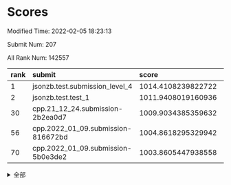 # Scores

Modified Time: 2022-02-05 18:23:13

Submit Num: 207

All Rank Num: 142557

| rank |               submit               |       score        |       sigma        | pk_num |
| :--- | :--------------------------------- | :----------------- | :----------------- | :----- |
| 1    | jsonzb.test.submission_level_4     | 1014.4108239822722 | 0.8288338295368067 | 2756   |
| 2    | jsonzb.test.test_1                 | 1011.9408019160936 | 0.7871856645818178 | 2760   |
| 30   | cpp.21_12_24.submission-2b2ea0d7   | 1009.9034385359632 | 0.7731363542541578 | 2751   |
| 56   | cpp.2022_01_09.submission-816672bd | 1004.8618295329942 | 0.7382313099845149 | 2758   |
| 70   | cpp.2022_01_09.submission-5b0e3de2 | 1003.8605447938558 | 0.7158685660576372 | 2755   |


<details>
<summary>全部</summary>

| rank |                 submit                 |       score        |       sigma        | pk_num |
| :--- | :------------------------------------- | :----------------- | :----------------- | :----- |
| 1    | jsonzb.test.submission_level_4         | 1014.4108239822722 | 0.8288338295368067 | 2756   |
| 2    | jsonzb.test.test_1                     | 1011.9408019160936 | 0.7871856645818178 | 2760   |
| 3    | gobigger.level_3.submission_level_3_43 | 1011.4876025126562 | 0.7639081956118499 | 2753   |
| 4    | gobigger.level_3.submission_level_3_0  | 1011.2711819917998 | 0.769434773294725  | 2761   |
| 5    | gobigger.level_3.submission_level_3_4  | 1011.1973479904094 | 0.7721641296270386 | 2757   |
| 6    | gobigger.level_3.submission_level_3_28 | 1011.1331577198251 | 0.7442012715234494 | 2751   |
| 7    | gobigger.level_3.submission_level_3_48 | 1011.0946830066508 | 0.7702835486341055 | 2755   |
| 8    | gobigger.level_3.submission_level_3_39 | 1011.0759823454796 | 0.7654220245891796 | 2754   |
| 9    | gobigger.level_3.submission_level_3_40 | 1011.0209918806429 | 0.7579624474149652 | 2750   |
| 10   | gobigger.level_3.submission_level_3_46 | 1011.0043730707114 | 0.7745862563078293 | 2754   |
| 11   | gobigger.level_3.submission_level_3_6  | 1010.9554729203567 | 0.748294532669426  | 2751   |
| 12   | gobigger.level_3.submission_level_3_2  | 1010.9298815493943 | 0.7841076014213142 | 2756   |
| 13   | gobigger.level_3.submission_level_3_5  | 1010.9257196085659 | 0.7747415581942099 | 2753   |
| 14   | gobigger.level_3.submission_level_3_21 | 1010.776463859159  | 0.7752448910696734 | 2750   |
| 15   | gobigger.level_3.submission_level_3_35 | 1010.6963319693815 | 0.7703689465563718 | 2757   |
| 16   | gobigger.level_3.submission_level_3_3  | 1010.6911907456612 | 0.7692336532631093 | 2750   |
| 17   | gobigger.level_3.submission_level_3_45 | 1010.5747044305117 | 0.7859300618270392 | 2752   |
| 18   | gobigger.level_3.submission_level_3_20 | 1010.5169689665057 | 0.7657954488500863 | 2758   |
| 19   | gobigger.level_3.submission_level_3_36 | 1010.4973884922592 | 0.7786941583000763 | 2758   |
| 20   | gobigger.level_3.submission_level_3_12 | 1010.4944468955082 | 0.7578928746367252 | 2755   |
| 21   | gobigger.level_3.submission_level_3_42 | 1010.4801890058658 | 0.7642748246183031 | 2752   |
| 22   | gobigger.level_3.submission_level_3_30 | 1010.3661360813086 | 0.7613978604625595 | 2753   |
| 23   | gobigger.level_3.submission_level_3_41 | 1010.2653175140915 | 0.7687662658635639 | 2757   |
| 24   | gobigger.level_3.submission_level_3_11 | 1010.2298160120379 | 0.7603802258201549 | 2751   |
| 25   | gobigger.level_3.submission_level_3_17 | 1010.153507080135  | 0.7600110583904957 | 2751   |
| 26   | gobigger.level_3.submission_level_3_44 | 1010.0514798787274 | 0.7854119370500077 | 2754   |
| 27   | gobigger.level_3.submission_level_3_49 | 1009.9469409777297 | 0.746183105331493  | 2757   |
| 28   | gobigger.level_3.submission_level_3_25 | 1009.9191992124057 | 0.7415472144952916 | 2757   |
| 29   | gobigger.level_3.submission_level_3_18 | 1009.9075384813659 | 0.7773325160530244 | 2755   |
| 30   | cpp.21_12_24.submission-2b2ea0d7       | 1009.9034385359632 | 0.7731363542541578 | 2751   |
| 31   | gobigger.level_3.submission_level_3_10 | 1009.8631441997153 | 0.7737349706355134 | 2753   |
| 32   | gobigger.level_3.submission_level_3_24 | 1009.8599539563138 | 0.7527857990348085 | 2759   |
| 33   | gobigger.level_3.submission_level_3_38 | 1009.7454246102092 | 0.7561506855082551 | 2749   |
| 34   | gobigger.level_3.submission_level_3_1  | 1009.7023643179922 | 0.7554063082794952 | 2754   |
| 35   | gobigger.level_3.submission_level_3_37 | 1009.6967369906723 | 0.7289238728669948 | 2749   |
| 36   | gobigger.level_3.submission_level_3_14 | 1009.68163070209   | 0.7741146114277906 | 2755   |
| 37   | gobigger.level_3.submission_level_3_8  | 1009.6040556361729 | 0.7615985433558654 | 2758   |
| 38   | gobigger.level_3.submission_level_3_13 | 1009.6032778612052 | 0.757683644338456  | 2751   |
| 39   | gobigger.level_3.submission_level_3_7  | 1009.5435264385001 | 0.7481059998540471 | 2750   |
| 40   | gobigger.level_3.submission_level_3_16 | 1009.52337555453   | 0.7487451129256366 | 2754   |
| 41   | gobigger.level_3.submission_level_3_29 | 1009.5118926248208 | 0.7525466918575742 | 2753   |
| 42   | gobigger.level_3.submission_level_3_23 | 1009.4222179585737 | 0.7865590924505417 | 2745   |
| 43   | gobigger.level_3.submission_level_3_47 | 1009.3264569982204 | 0.7417994678575792 | 2753   |
| 44   | gobigger.level_3.submission_level_3_22 | 1009.2498638570324 | 0.7650710538049671 | 2751   |
| 45   | gobigger.level_3.submission_level_3_27 | 1009.1888127776499 | 0.7438968145027585 | 2751   |
| 46   | gobigger.level_3.submission_level_3_9  | 1009.061891326616  | 0.7447122819273563 | 2754   |
| 47   | gobigger.level_3.submission_level_3_26 | 1008.9837450696749 | 0.7392673322570315 | 2753   |
| 48   | gobigger.level_3.submission_level_3_34 | 1008.7450112554924 | 0.761890234397132  | 2755   |
| 49   | gobigger.level_3.submission_level_3_31 | 1008.7243160557139 | 0.7563457598662154 | 2754   |
| 50   | gobigger.level_3.submission_level_3_19 | 1008.5652425558495 | 0.7512463693692145 | 2752   |
| 51   | gobigger.level_3.submission_level_3_15 | 1008.1889279487957 | 0.7367458753748705 | 2760   |
| 52   | gobigger.level_3.submission_level_3_32 | 1008.154475889313  | 0.748790468033613  | 2753   |
| 53   | gobigger.level_3.submission_level_3_33 | 1007.706922608328  | 0.7470901570966065 | 2752   |
| 54   | gobigger.level_1.submission_level_1_5  | 1005.5247879411464 | 0.7203582371402695 | 2753   |
| 55   | gobigger.level_1.submission_level_1_44 | 1004.9742846325693 | 0.730086858178348  | 2753   |
| 56   | cpp.2022_01_09.submission-816672bd     | 1004.8618295329942 | 0.7382313099845149 | 2758   |
| 57   | gobigger.level_1.submission_level_1_43 | 1004.7535186627606 | 0.7218049465268466 | 2754   |
| 58   | gobigger.level_1.submission_level_1_17 | 1004.4165134213329 | 0.7221309970698612 | 2751   |
| 59   | gobigger.level_1.submission_level_1_26 | 1004.2460349661924 | 0.7080906749959144 | 2760   |
| 60   | gobigger.level_1.submission_level_1_31 | 1004.1562863773196 | 0.7116294384467245 | 2756   |
| 61   | gobigger.level_1.submission_level_1_9  | 1004.1522649460018 | 0.7274156243158203 | 2753   |
| 62   | gobigger.level_1.submission_level_1_28 | 1004.0665922256236 | 0.7223833605283343 | 2757   |
| 63   | gobigger.level_1.submission_level_1_14 | 1004.0607117714457 | 0.7208914563920944 | 2757   |
| 64   | gobigger.level_1.submission_level_1_16 | 1004.0589219232627 | 0.7317623537381659 | 2758   |
| 65   | gobigger.level_1.submission_level_1_34 | 1004.0149235617372 | 0.7190041241549029 | 2762   |
| 66   | gobigger.level_1.submission_level_1_45 | 1003.9559485521153 | 0.7272703950873033 | 2757   |
| 67   | gobigger.level_1.submission_level_1_29 | 1003.9287055651057 | 0.7295214891082907 | 2754   |
| 68   | gobigger.level_1.submission_level_1_33 | 1003.913846165167  | 0.7098508605182364 | 2757   |
| 69   | gobigger.level_1.submission_level_1_2  | 1003.8703211923925 | 0.731205750276069  | 2758   |
| 70   | cpp.2022_01_09.submission-5b0e3de2     | 1003.8605447938558 | 0.7158685660576372 | 2755   |
| 71   | gobigger.level_1.submission_level_1_22 | 1003.824742823643  | 0.7162468733177725 | 2755   |
| 72   | gobigger.level_1.submission_level_1_35 | 1003.7488594658656 | 0.716317128507505  | 2754   |
| 73   | gobigger.level_1.submission_level_1_32 | 1003.6493533458087 | 0.7102297931758291 | 2751   |
| 74   | gobigger.level_1.submission_level_1_40 | 1003.590391800165  | 0.7189290212437778 | 2757   |
| 75   | gobigger.level_1.submission_level_1_12 | 1003.5449773454127 | 0.7174064483435814 | 2758   |
| 76   | gobigger.level_1.submission_level_1_1  | 1003.4627934372772 | 0.709971185090506  | 2752   |
| 77   | gobigger.level_1.submission_level_1_7  | 1003.4449624152609 | 0.7148576553676084 | 2756   |
| 78   | gobigger.level_1.submission_level_1_15 | 1003.4021142279003 | 0.7170056542959004 | 2755   |
| 79   | gobigger.level_1.submission_level_1_47 | 1003.3873781581983 | 0.7097225159428997 | 2755   |
| 80   | gobigger.level_1.submission_level_1_21 | 1003.3720432009555 | 0.7084419915550578 | 2756   |
| 81   | gobigger.level_1.submission_level_1_18 | 1003.3640889748812 | 0.705344741304611  | 2755   |
| 82   | gobigger.level_1.submission_level_1_10 | 1003.2876396932182 | 0.7234811222195623 | 2755   |
| 83   | gobigger.level_1.submission_level_1_6  | 1003.2204131539902 | 0.7182674002776299 | 2757   |
| 84   | gobigger.level_1.submission_level_1_4  | 1003.12833303855   | 0.7154270206482961 | 2757   |
| 85   | gobigger.level_1.submission_level_1_42 | 1003.1174104319135 | 0.7314666451019632 | 2754   |
| 86   | gobigger.level_1.submission_level_1_11 | 1003.098461696553  | 0.7141198622392196 | 2749   |
| 87   | gobigger.level_1.submission_level_1_49 | 1003.0409562414295 | 0.7183922980953654 | 2753   |
| 88   | gobigger.level_1.submission_level_1_3  | 1003.0372374209348 | 0.7131570628238932 | 2757   |
| 89   | gobigger.level_1.submission_level_1_41 | 1002.9636414983172 | 0.7199067299651907 | 2755   |
| 90   | gobigger.level_1.submission_level_1_8  | 1002.8148144429952 | 0.7067849119636673 | 2754   |
| 91   | gobigger.level_1.submission_level_1_20 | 1002.7742089921667 | 0.7160424193888028 | 2753   |
| 92   | gobigger.level_1.submission_level_1_27 | 1002.7482550760508 | 0.7204711316707703 | 2754   |
| 93   | gobigger.level_1.submission_level_1_30 | 1002.6660968808507 | 0.7211756445575636 | 2750   |
| 94   | gobigger.level_1.submission_level_1_37 | 1002.6121007320305 | 0.709042580040232  | 2759   |
| 95   | gobigger.level_1.submission_level_1_24 | 1002.5605657707904 | 0.7139217297038737 | 2756   |
| 96   | gobigger.level_1.submission_level_1_23 | 1002.4266510378915 | 0.7172545502729686 | 2757   |
| 97   | gobigger.level_1.submission_level_1_0  | 1002.3028464718066 | 0.7136877709604161 | 2755   |
| 98   | gobigger.level_1.submission_level_1_39 | 1002.2967858163548 | 0.7259295487626382 | 2752   |
| 99   | gobigger.level_1.submission_level_1_48 | 1002.272243678269  | 0.7216569451399166 | 2763   |
| 100  | gobigger.level_1.submission_level_1_38 | 1002.0460301028929 | 0.7151135153184957 | 2757   |
| 101  | gobigger.level_1.submission_level_1_46 | 1002.0264873177263 | 0.7137312870423098 | 2754   |
| 102  | gobigger.level_1.submission_level_1_19 | 1001.7329013897105 | 0.7061053985060095 | 2753   |
| 103  | gobigger.level_1.submission_level_1_13 | 1001.6994113451937 | 0.7201253943899588 | 2749   |
| 104  | gobigger.level_1.submission_level_1_25 | 1001.4601176459058 | 0.7131626377797643 | 2754   |
| 105  | gobigger.level_1.submission_level_1_36 | 1001.1746872658098 | 0.7177241732490737 | 2757   |
| 106  | gobigger.random.submission_random_9    | 998.2527577334056  | 0.6949570772189962 | 2752   |
| 107  | gobigger.random.submission_random_37   | 997.2772933717606  | 0.7117362593223665 | 2756   |
| 108  | gobigger.random.submission_random_23   | 997.036287938003   | 0.7114345755414191 | 2754   |
| 109  | gobigger.random.submission_random_44   | 996.702687734374   | 0.7094467856429362 | 2753   |
| 110  | gobigger.random.submission_random_0    | 996.6619283585003  | 0.7137472943858805 | 2755   |
| 111  | gobigger.random.submission_random_18   | 996.6013141023461  | 0.7102601131149233 | 2748   |
| 112  | gobigger.random.submission_random_20   | 996.595338727451   | 0.7010350484467199 | 2759   |
| 113  | gobigger.random.submission_random_28   | 996.5770590432082  | 0.7261049369444679 | 2751   |
| 114  | gobigger.random.submission_random_30   | 996.5654892640699  | 0.7099256767908992 | 2753   |
| 115  | gobigger.random.submission_random_32   | 996.4161904788061  | 0.7095033759628085 | 2754   |
| 116  | gobigger.random.submission_random_31   | 996.3734812569268  | 0.718263707287063  | 2761   |
| 117  | gobigger.random.submission_random_46   | 996.3682317421857  | 0.7139837529811528 | 2754   |
| 118  | gobigger.random.submission_random_1    | 996.341960402451   | 0.7044287179457357 | 2749   |
| 119  | gobigger.random.submission_random_22   | 996.3253656839028  | 0.7033523582582434 | 2755   |
| 120  | gobigger.random.submission_random_40   | 996.2799786383779  | 0.7177606111332666 | 2759   |
| 121  | gobigger.random.submission_random_5    | 996.2408514232116  | 0.7224411728573359 | 2756   |
| 122  | gobigger.random.submission_random_36   | 996.2169213783998  | 0.7038379722718173 | 2754   |
| 123  | gobigger.random.submission_random_6    | 996.2131608968897  | 0.7039872770266886 | 2754   |
| 124  | gobigger.random.submission_random_12   | 996.2107674410391  | 0.7001511371658409 | 2755   |
| 125  | gobigger.random.submission_random_15   | 996.1742370448376  | 0.7027444771643572 | 2756   |
| 126  | gobigger.random.submission_random_7    | 996.1618200969981  | 0.713342652780254  | 2755   |
| 127  | gobigger.random.submission_random_47   | 996.1215596155971  | 0.7116531245007996 | 2753   |
| 128  | gobigger.random.submission_random_21   | 996.1099445953404  | 0.7139783125152125 | 2757   |
| 129  | gobigger.random.submission_random_38   | 996.081768444672   | 0.6975458307533247 | 2756   |
| 130  | gobigger.random.submission_random_17   | 996.0374318219668  | 0.7079965753648956 | 2753   |
| 131  | gobigger.random.submission_random_11   | 995.9991982020773  | 0.7128906089894803 | 2751   |
| 132  | gobigger.random.submission_random_25   | 995.9956146329434  | 0.7102894197153659 | 2756   |
| 133  | gobigger.random.submission_random_13   | 995.8312580593052  | 0.7006146591506794 | 2753   |
| 134  | gobigger.random.submission_random_34   | 995.7966560422261  | 0.7098880278694628 | 2752   |
| 135  | gobigger.random.submission_random_16   | 995.7924450695858  | 0.7195900096907504 | 2758   |
| 136  | gobigger.random.submission_random_45   | 995.7156092709196  | 0.7075474108829559 | 2755   |
| 137  | gobigger.random.submission_random_26   | 995.7072767001106  | 0.7178837108520585 | 2758   |
| 138  | gobigger.random.submission_random_49   | 995.6847874729555  | 0.6969954825937539 | 2758   |
| 139  | gobigger.random.submission_random_4    | 995.652238825341   | 0.7198461807707538 | 2753   |
| 140  | gobigger.random.submission_random_27   | 995.6338991506152  | 0.7096439628747776 | 2763   |
| 141  | gobigger.random.submission_random_39   | 995.6235936921155  | 0.7084421679702565 | 2757   |
| 142  | gobigger.random.submission_random_33   | 995.5812219188883  | 0.70562158064825   | 2754   |
| 143  | gobigger.random.submission_random_41   | 995.4961019442551  | 0.7108383528494105 | 2756   |
| 144  | gobigger.random.submission_random_42   | 995.4675713460713  | 0.7076268971322517 | 2755   |
| 145  | gobigger.random.submission_random_14   | 995.4465943452346  | 0.713358420610183  | 2755   |
| 146  | gobigger.random.submission_random_10   | 995.440415731518   | 0.6996059702659321 | 2752   |
| 147  | gobigger.random.submission_random_19   | 995.4388504489767  | 0.7228511722937095 | 2755   |
| 148  | gobigger.random.submission_random_3    | 995.3835337457087  | 0.7035238962891811 | 2753   |
| 149  | gobigger.random.submission_random_48   | 995.3696096214233  | 0.706171330633082  | 2754   |
| 150  | gobigger.random.submission_random_35   | 995.3084330750187  | 0.7104110099562918 | 2756   |
| 151  | gobigger.random.submission_random_8    | 995.0835185874457  | 0.7115531685555578 | 2758   |
| 152  | gobigger.level_2.submission_level_2_46 | 995.0466647609899  | 0.7224558498777659 | 2754   |
| 153  | gobigger.random.submission_random_24   | 994.8461216696805  | 0.7320316682123548 | 2757   |
| 154  | gobigger.random.submission_random_2    | 994.6739277402619  | 0.7187912063379338 | 2753   |
| 155  | gobigger.random.submission_random_29   | 994.4905653864835  | 0.7066595269347161 | 2753   |
| 156  | gobigger.random.submission_random_43   | 994.2633833204324  | 0.7339953616244329 | 2752   |
| 157  | gobigger.level_2.submission_level_2_2  | 994.051629298787   | 0.7350911017214088 | 2755   |
| 158  | gobigger.level_2.submission_level_2_19 | 993.566050271365   | 0.7518237583101594 | 2751   |
| 159  | gobigger.level_2.submission_level_2_14 | 993.3350777397096  | 0.7219787396586944 | 2753   |
| 160  | gobigger.level_2.submission_level_2_34 | 993.327932500183   | 0.7257191733067291 | 2757   |
| 161  | gobigger.level_2.submission_level_2_18 | 993.3177562900335  | 0.7393772697598933 | 2759   |
| 162  | gobigger.level_2.submission_level_2_42 | 993.0197723798481  | 0.7543023553420825 | 2758   |
| 163  | gobigger.level_2.submission_level_2_37 | 993.0110557658074  | 0.7405301774288011 | 2759   |
| 164  | gobigger.level_2.submission_level_2_23 | 993.0063692149846  | 0.7288214375429275 | 2755   |
| 165  | gobigger.level_2.submission_level_2_1  | 992.8490691433556  | 0.7454194193486499 | 2752   |
| 166  | gobigger.level_2.submission_level_2_22 | 992.8303767437562  | 0.7357179287099656 | 2751   |
| 167  | gobigger.level_2.submission_level_2_45 | 992.8114557147858  | 0.7424933292846901 | 2752   |
| 168  | gobigger.level_2.submission_level_2_49 | 992.8009386085121  | 0.7458369668551063 | 2757   |
| 169  | gobigger.level_2.submission_level_2_30 | 992.5965499283006  | 0.7357558542254268 | 2752   |
| 170  | gobigger.level_2.submission_level_2_35 | 992.4483213683252  | 0.7522252536538613 | 2758   |
| 171  | gobigger.level_2.submission_level_2_38 | 992.3980429318042  | 0.744167552350958  | 2753   |
| 172  | gobigger.level_2.submission_level_2_0  | 992.3112212603854  | 0.7448421120951518 | 2750   |
| 173  | gobigger.level_2.submission_level_2_27 | 992.2543060751447  | 0.7271031063884713 | 2756   |
| 174  | gobigger.level_2.submission_level_2_17 | 992.1685508657935  | 0.7393240009608002 | 2756   |
| 175  | gobigger.level_2.submission_level_2_48 | 992.1510047582298  | 0.7351061070388589 | 2753   |
| 176  | gobigger.level_2.submission_level_2_26 | 992.1439329831976  | 0.7410516962464292 | 2751   |
| 177  | gobigger.level_2.submission_level_2_40 | 992.1372660763544  | 0.7302599540219007 | 2751   |
| 178  | gobigger.level_2.submission_level_2_12 | 991.9304323636667  | 0.7553690834683907 | 2755   |
| 179  | gobigger.level_2.submission_level_2_9  | 991.9206386465036  | 0.7257160380667003 | 2760   |
| 180  | gobigger.level_2.submission_level_2_47 | 991.8671193606899  | 0.7554901858623116 | 2753   |
| 181  | gobigger.level_2.submission_level_2_31 | 991.8512200956593  | 0.7512984965104275 | 2756   |
| 182  | gobigger.level_2.submission_level_2_44 | 991.7499369100898  | 0.723531895845152  | 2762   |
| 183  | gobigger.level_2.submission_level_2_36 | 991.7283086652851  | 0.7556612671789547 | 2758   |
| 184  | gobigger.level_2.submission_level_2_7  | 991.7159600695343  | 0.7365131416263186 | 2754   |
| 185  | gobigger.level_2.submission_level_2_8  | 991.6772144088325  | 0.766553374319674  | 2752   |
| 186  | gobigger.level_2.submission_level_2_16 | 991.6693788027288  | 0.7518678343086631 | 2752   |
| 187  | gobigger.level_2.submission_level_2_13 | 991.6030188575525  | 0.7662920344304741 | 2756   |
| 188  | gobigger.level_2.submission_level_2_11 | 991.6029631951997  | 0.7392191937235771 | 2755   |
| 189  | gobigger.level_2.submission_level_2_10 | 991.5659954453594  | 0.7342791895314282 | 2755   |
| 190  | gobigger.level_2.submission_level_2_6  | 991.5627437811365  | 0.7544101710842288 | 2753   |
| 191  | gobigger.level_2.submission_level_2_15 | 991.5390373717839  | 0.7427738575623392 | 2758   |
| 192  | gobigger.level_2.submission_level_2_43 | 991.4838785412901  | 0.7553971598269633 | 2756   |
| 193  | gobigger.level_2.submission_level_2_39 | 991.4594996155424  | 0.7546595345828783 | 2760   |
| 194  | gobigger.level_2.submission_level_2_41 | 991.3927337791516  | 0.755900426932032  | 2756   |
| 195  | gobigger.level_2.submission_level_2_20 | 991.3779824661708  | 0.7395958766805683 | 2761   |
| 196  | gobigger.level_2.submission_level_2_33 | 991.3759548100962  | 0.7422745185306457 | 2756   |
| 197  | gobigger.level_2.submission_level_2_3  | 991.1969116206571  | 0.7567124574435518 | 2757   |
| 198  | gobigger.level_2.submission_level_2_29 | 991.1787186831426  | 0.7620167511597365 | 2753   |
| 199  | gobigger.level_2.submission_level_2_21 | 991.1594466724748  | 0.7430207700586408 | 2756   |
| 200  | gobigger.level_2.submission_level_2_32 | 990.9393737460908  | 0.7597349817067177 | 2757   |
| 201  | gobigger.level_2.submission_level_2_4  | 990.8752646831989  | 0.7690418726468591 | 2752   |
| 202  | gobigger.level_2.submission_level_2_25 | 990.6270241572     | 0.7779641509414398 | 2757   |
| 203  | gobigger.level_2.submission_level_2_28 | 990.3827896279166  | 0.7617701728993627 | 2758   |
| 204  | gobigger.level_2.submission_level_2_5  | 989.7388412553961  | 0.7649586034806458 | 2756   |
| 205  | gobigger.level_2.submission_level_2_24 | 989.4635318697236  | 0.7799403665819183 | 2757   |
| 206  | gobigger.none.submission_none_0        | 977.1402143473694  | 1.3700070331654324 | 2757   |
| 207  | gobigger.none.submission_none_1        | 974.2915675076321  | 1.5018634628025627 | 2753   |

</details>